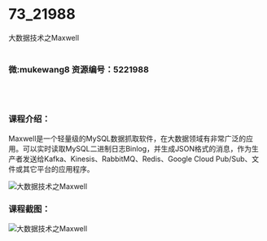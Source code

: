 # 73_21988
大数据技术之Maxwell
<br/></br>
<h3>微:mukewang8 资源编号：5221988</h3>
<br/></br>
<h3>课程介绍：</h3>
<p><a title="查看与 Maxwell 相关的文章" target="_blank">Maxwell</a>是一个轻量级的MySQL数据抓取软件，在大数据领域有非常广泛的应用。可以实时读取MySQL二进制日志Binlog，并生成JSON格式的消息，作为生产者发送给Kafka、Kinesis、RabbitMQ、Redis、Google Cloud Pub/Sub、文件或其它平台的应用程序。</p>
<p><img src="https://www.ko996.com/wp-content/uploads/img/2021/12/1-37-300x191.png" alt="大数据技术之Maxwell"></p>
<div class="info-desc">
<h3>课程截图：</h3>
<p><img src="https://www.ko996.com/wp-content/uploads/img/2021/12/2-9.png" alt="大数据技术之Maxwell"></p>


			
</div>

